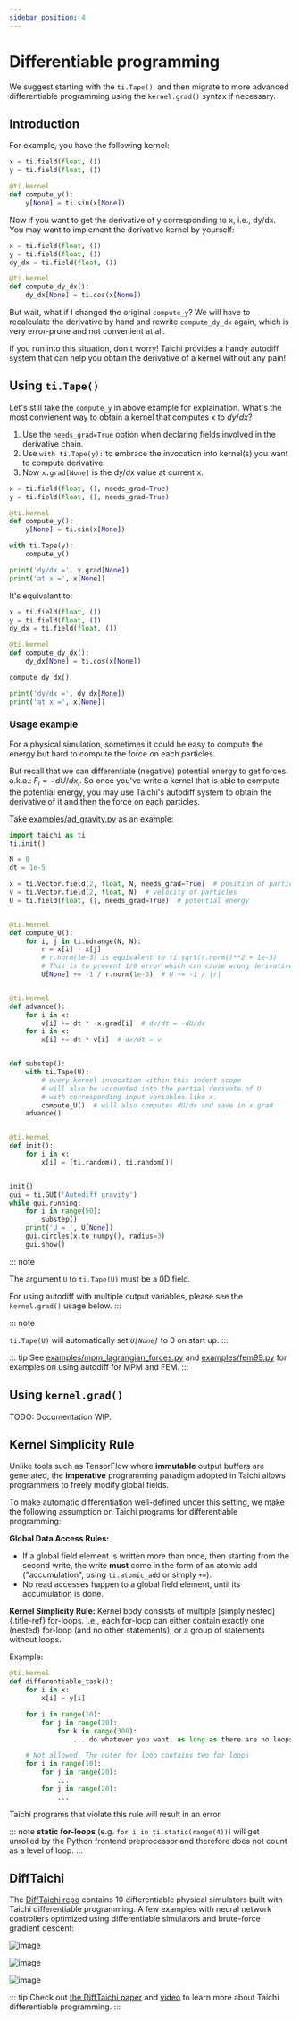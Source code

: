 ```yaml
---
sidebar_position: 4
---
```


# Differentiable programming

We suggest starting with the `ti.Tape()`, and then migrate to more
advanced differentiable programming using the `kernel.grad()` syntax if
necessary.

## Introduction

For example, you have the following kernel:

```python
x = ti.field(float, ())
y = ti.field(float, ())

@ti.kernel
def compute_y():
    y[None] = ti.sin(x[None])
```

Now if you want to get the derivative of y corresponding to x, i.e.,
dy/dx. You may want to implement the derivative kernel by yourself:

```python
x = ti.field(float, ())
y = ti.field(float, ())
dy_dx = ti.field(float, ())

@ti.kernel
def compute_dy_dx():
    dy_dx[None] = ti.cos(x[None])
```

But wait, what if I changed the original `compute_y`? We will have to
recalculate the derivative by hand and rewrite `compute_dy_dx` again,
which is very error-prone and not convenient at all.

If you run into this situation, don\'t worry! Taichi provides a handy autodiff system that can help you obtain the derivative of a kernel without any pain!

## Using `ti.Tape()`

Let\'s still take the `compute_y` in above example for explaination.
What\'s the most convienent way to obtain a kernel that computes x to
$dy/dx$?

1.  Use the `needs_grad=True` option when declaring fields involved in
    the derivative chain.
2.  Use `with ti.Tape(y):` to embrace the invocation into kernel(s) you
    want to compute derivative.
3.  Now `x.grad[None]` is the dy/dx value at current x.

```python
x = ti.field(float, (), needs_grad=True)
y = ti.field(float, (), needs_grad=True)

@ti.kernel
def compute_y():
    y[None] = ti.sin(x[None])

with ti.Tape(y):
    compute_y()

print('dy/dx =', x.grad[None])
print('at x =', x[None])
```

It\'s equivalant to:

```python
x = ti.field(float, ())
y = ti.field(float, ())
dy_dx = ti.field(float, ())

@ti.kernel
def compute_dy_dx():
    dy_dx[None] = ti.cos(x[None])

compute_dy_dx()

print('dy/dx =', dy_dx[None])
print('at x =', x[None])
```

### Usage example

For a physical simulation, sometimes it could be easy to compute the
energy but hard to compute the force on each particles.

But recall that we can differentiate (negative) potential energy to get
forces. a.k.a.: $F_i = -dU / dx_i$. So once you\'ve write a kernel that
is able to compute the potential energy, you may use Taichi\'s autodiff
system to obtain the derivative of it and then the force on each
particles.

Take
[examples/ad_gravity.py](https://github.com/taichi-dev/taichi/blob/master/examples/ad_gravity.py)
as an example:

```python
import taichi as ti
ti.init()

N = 8
dt = 1e-5

x = ti.Vector.field(2, float, N, needs_grad=True)  # position of particles
v = ti.Vector.field(2, float, N)  # velocity of particles
U = ti.field(float, (), needs_grad=True)  # potential energy


@ti.kernel
def compute_U():
    for i, j in ti.ndrange(N, N):
        r = x[i] - x[j]
        # r.norm(1e-3) is equivalent to ti.sqrt(r.norm()**2 + 1e-3)
        # This is to prevent 1/0 error which can cause wrong derivative
        U[None] += -1 / r.norm(1e-3)  # U += -1 / |r|


@ti.kernel
def advance():
    for i in x:
        v[i] += dt * -x.grad[i]  # dv/dt = -dU/dx
    for i in x:
        x[i] += dt * v[i]  # dx/dt = v


def substep():
    with ti.Tape(U):
        # every kernel invocation within this indent scope
        # will also be accounted into the partial derivate of U
        # with corresponding input variables like x.
        compute_U()  # will also computes dU/dx and save in x.grad
    advance()


@ti.kernel
def init():
    for i in x:
        x[i] = [ti.random(), ti.random()]


init()
gui = ti.GUI('Autodiff gravity')
while gui.running:
    for i in range(50):
        substep()
    print('U = ', U[None])
    gui.circles(x.to_numpy(), radius=3)
    gui.show()
```

::: note

The argument `U` to `ti.Tape(U)` must be a 0D field.

For using autodiff with multiple output variables, please see the
`kernel.grad()` usage below.
:::

::: note

`ti.Tape(U)` will automatically set _`U[None]`_ to 0 on
start up.
:::

::: tip
See
[examples/mpm_lagrangian_forces.py](https://github.com/taichi-dev/taichi/blob/master/examples/mpm_lagrangian_forces.py)
and
[examples/fem99.py](https://github.com/taichi-dev/taichi/blob/master/examples/fem99.py)
for examples on using autodiff for MPM and FEM.
:::

## Using `kernel.grad()`

TODO: Documentation WIP.

## Kernel Simplicity Rule

Unlike tools such as TensorFlow where **immutable** output buffers are
generated, the **imperative** programming paradigm adopted in Taichi
allows programmers to freely modify global fields.

To make automatic differentiation well-defined under this setting, we
make the following assumption on Taichi programs for differentiable
programming:

**Global Data Access Rules:**

- If a global field element is written more than once, then starting
  from the second write, the write **must** come in the form of an
  atomic add ("accumulation\", using `ti.atomic_add` or simply
  `+=`).
- No read accesses happen to a global field element, until its
  accumulation is done.

**Kernel Simplicity Rule:** Kernel body consists of multiple [simply
nested]{.title-ref} for-loops. I.e., each for-loop can either contain
exactly one (nested) for-loop (and no other statements), or a group of
statements without loops.

Example:

```python
@ti.kernel
def differentiable_task():
    for i in x:
        x[i] = y[i]

    for i in range(10):
        for j in range(20):
            for k in range(300):
                ... do whatever you want, as long as there are no loops

    # Not allowed. The outer for loop contains two for loops
    for i in range(10):
        for j in range(20):
            ...
        for j in range(20):
            ...
```

Taichi programs that violate this rule will result in an error.

::: note
**static for-loops** (e.g. `for i in ti.static(range(4))`) will get
unrolled by the Python frontend preprocessor and therefore does not
count as a level of loop.
:::

## DiffTaichi

The [DiffTaichi repo](https://github.com/yuanming-hu/difftaichi)
contains 10 differentiable physical simulators built with Taichi
differentiable programming. A few examples with neural network
controllers optimized using differentiable simulators and brute-force
gradient descent:

![image](https://github.com/yuanming-hu/public_files/raw/master/learning/difftaichi/ms3_final-cropped.gif)

![image](https://github.com/yuanming-hu/public_files/raw/master/learning/difftaichi/rb_final2.gif)

![image](https://github.com/yuanming-hu/public_files/raw/master/learning/difftaichi/diffmpm3d.gif)

::: tip
Check out [the DiffTaichi paper](https://arxiv.org/pdf/1910.00935.pdf)
and [video](https://www.youtube.com/watch?v=Z1xvAZve9aE) to learn more
about Taichi differentiable programming.
:::
